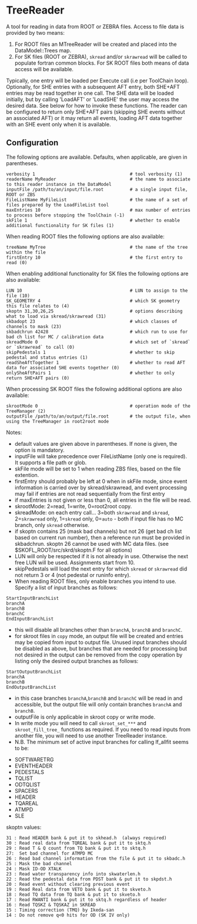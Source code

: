 # TreeReader

A tool for reading in data from ROOT or ZEBRA files.
Access to file data is provided by two means:
1. For ROOT files an MTreeReader will be created and placed into the DataModel::Trees map.
2. For SK files (ROOT or ZEBRA), `skread` and/or `skrawread` will be called to populate fortran common blocks.
For SK ROOT files both means of data access will be available.

Typically, one entry will be loaded per Execute call (i.e per ToolChain loop).
Optionally, for SHE entries with a subsequent AFT entry, both SHE+AFT entries may be read together in one call.
The SHE data will be loaded initially, but by calling 'LoadAFT' or 'LoadSHE' the user may access the desired data.
See below for how to invoke these functions.
The reader can be configured to return only SHE+AFT pairs (skipping SHE events without an associated AFT)
or it may return all events, loading AFT data together with an SHE event only when it is available.

## Configuration
The following options are available. Defaults, when applicable, are given in parentheses.
```
verbosity 1                                    # tool verbosity (1)
readerName MyReader                            # the name to associate to this reader instance in the DataModel
inputFile /path/to/an/input/file.root          # a single input file, ROOT or ZBS
FileListName MyFileList                        # the name of a set of files prepared by the LoadFileList tool
maxEntries 10                                  # max number of entries to process before stopping the ToolChain (-1)
skFile 1                                       # whether to enable additional functionality for SK files (1)
```

When reading ROOT files the following options are also available:
```
treeName MyTree                                # the name of the tree within the file
firstEntry 10                                  # the first entry to read (0)
```

When enabling additional functionality for SK files the following options are also available:
```
LUN 10                                         # LUN to assign to the file (10)
SK_GEOMETRY 4                                  # which SK geometry this file relates to (4)
skoptn 31,30,26,25                             # options describing what to load via skread/skrawread (31)
skbadopt 23                                    # which classes of channels to mask (23)
skbadchrun 42428                               # which run to use for bad ch list for MC / calibration data
skreadMode 0                                   # which set of `skread` or `skrawread` to call (0)
skipPedestals 1                                # whether to skip pedestal and status entries (1)
readSheAftTogether 1                           # whether to read AFT data for associated SHE events together (0)
onlySheAftPairs 1                              # whether to only return SHE+AFT pairs (0)
```

When processing SK ROOT files the following additional options are also available:
```
skrootMode 0                                   # operation mode of the TreeManager (2)
outputFile /path/to/an/output/file.root        # the output file, when using the TreeManager in root2root mode
```

Notes:
* default values are given above in parentheses. If none is given, the option is mandatory.
* inputFile will take precedence over FileListName (only one is required). It supports a file path or glob.
* skFile mode will be set to 1 when reading ZBS files, based on the file extention.
* firstEntry should probably be left at 0 when in skFile mode, since event information is carried over by skread/skrawread, and event processing may fail if entries are not read sequentially from the first entry
* if maxEntries is not given or less than 0, all entries in the file will be read.
* skrootMode: 2=read, 1=write, 0=root2root copy.
* skreadMode: on each entry call... 3=both `skrawread` and `skread`, 2=`skrawread` only, 1=`skread` only, 0=`auto` - both if input file has no MC branch, only `skread` otherwise.
* if skoptn contains 25 (mask bad channels) but not 26 (get bad ch list based on current run number), then a reference run must be provided in skbadchrun. skoptn 26 cannot be used with MC data files. (see $SKOFL_ROOT/src/skrd/skoptn.F for all options)
* LUN will only be respected if it is not already in use. Otherwise the next free LUN will be used. Assignments start from 10.
* skipPedestals will load the next entry for which `skread` or `skrawread` did not return 3 or 4 (not pedestal or runinfo entry).
* When reading ROOT files, only enable branches you intend to use. Specify a list of input branches as follows:
```
StartInputBranchList
branchA
branchB
branchC
EndInputBranchList
```
* this will disable all branches other than `branchA`, `branchB` and `branchC`.
* for skroot files in `copy` mode, an output file will be created and entries may be copied from input to output file. Unused input branches should be disabled as above, but branches that are needed for processing but not desired in the output can be removed from the copy operation by listing only the desired output branches as follows:
```
StartOutputBranchList
branchA
branchB
EndOutputBranchList
```
* in this case branches `branchA`,`branchB` and `branchC` will be read in and accessible, but the output file will only contain branches `branchA` and `branchB`.
* outputFile is only applicable in skroot copy or write mode.
* In write mode you will need to call `skroot_set_***` and `skroot_fill_tree_` functions as required. If you need to read inputs from another file, you will need to use another TreeReader instance.
* N.B. The minimum set of active input branches for calling lf_allfit seems to be:
- SOFTWARETRG
- EVENTHEADER
- PEDESTALS
- TQLIST
- ODTQLIST
- SPACERS
- HEADER
- TQAREAL
- ATMPD
- SLE

skoptn values:
```
31 : Read HEADER bank & put it to skhead.h  (always required)
30 : Read real data from TQREAL bank & put it to sktq.h
29 : Read T & Q count from TQ bank & put it to sktq.h
27:  Set bad channel for ATMPD MC
26 : Read bad channel information from the file & put it to skbadc.h
25 : Mask the bad channel
24 : Mask ID-OD XTALK
23 : Read water transparency info into skwaterlen.h
22 : Read the pedestal data from PDST bank & put it to skpdst.h
20 : Read event without clearing previous event	
19 : Read Real data from VETO bank & put it to skveto.h 
18 : Read TQ data from TQ bank & put it to skveto.h
17 : Read RWANTI bank & put it to sktq.h regardless of header
16 : Read TQSKZ & TQSKAZ in SKREAD
15 : Timing correction (TMQ) by Ikeda-san
14 : Do not remove q<0 hits for OD (SK IV only)
```
